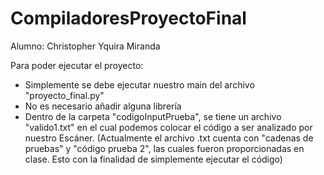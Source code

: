 # CompiladoresProyectoFinal

Alumno: Christopher Yquira Miranda

Para poder ejecutar el proyecto:

- Simplemente se debe ejecutar nuestro main del archivo "proyecto_final.py"
- No es necesario añadir alguna librería
- Dentro de la carpeta "codigoInputPrueba", se tiene un archivo "valido1.txt" en el cual podemos colocar el código a ser analizado por nuestro Escáner. (Actualmente el archivo .txt cuenta con "cadenas de pruebas" y "código prueba 2", las cuales fueron proporcionadas en clase. Esto con la finalidad de simplemente ejecutar el código)


